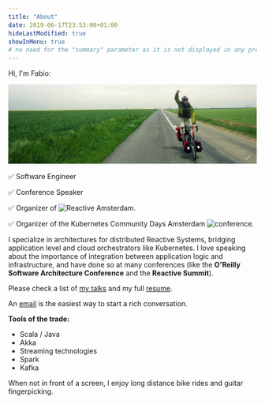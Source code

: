 ```yaml
---
title: "About"
date: 2019-06-17T23:53:00+01:00
hideLastModified: true
showInMenu: true
# no need for the "summary" parameter as it is not displayed in any previews
---
```


Hi, I'm Fabio:

![Cycling](amsterdam-paris-bike.jpg)

✅ Software Engineer

✅ Conference Speaker

✅ Organizer of ![Reactive Amsterdam](http://www.meetup.com/Reactive-Amsterdam/).

✅ Organizer of the Kubernetes Community Days Amsterdam ![conference](https://cloudnative.amsterdam/).

I specialize in architectures for distributed Reactive Systems, bridging application level and cloud orchestrators like Kubernetes.
I love speaking about the importance of integration between application logic and infrastructure, and have done so at many
conferences (like the **O'Reilly Software Architecture Conference** and the **Reactive Summit**). 

Please check a list of [my talks](http://ticofab.io/talks/) and my full [resume](http://ticofab.io/assets/cv/fabio_tiriticco_cv_2019.pdf).

An [email](mailto:fabio@ticofab.io) is the easiest way to start a rich conversation.

**Tools of the trade:**

* Scala / Java
* Akka
* Streaming technologies
* Spark
* Kafka

When not in front of a screen, I enjoy long distance bike rides and guitar fingerpicking.



